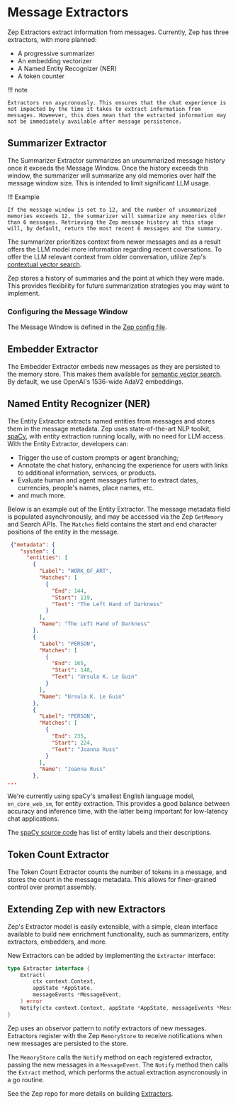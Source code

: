 # Message Extractors

Zep Extractors extract information from messages. Currently, Zep has three extractors, with more planned:

- A progressive summarizer
- An embedding vectorizer
- A Named Entity Recognizer (NER)
- A token counter

!!! note

    Extractors run asycronously. This ensures that the chat experience is not impacted by the time it takes to extract information from messages. Howeever, this does mean that the extracted information may not be immediately available after message persistence.

## Summarizer Extractor

The Summarizer Extractor summarizes an unsummarized message history once it exceeds the Message Window. Once the history exceeds this window, the summarizer will summarize any old memories over half the message window size. This is intended to limit significant LLM usage.

!!! Example

    If the message window is set to 12, and the number of unsummarized memories exceeds 12, the summarizer will summarize any memories older than 6 messages. Retrieving the Zep message history at this stage will, by default, return the most recent 6 messages and the summary.

The summarizer prioritizes context from newer messages and as a result offers the LLM model more information regarding recent coversations. To offer the LLM relevant context from older conversation, utilize Zep's [contextual vector search](/memory_search).

Zep stores a history of summaries and the point at which they were made. This provides flexibility for future summarization strategies you may want to implement.

### Configuring the Message Window

The Message Window is defined in the [Zep config file](/deployment/config).

## Embedder Extractor

The Embedder Extractor embeds new messages as they are persisted to the memory store. This makes them available for [semantic vector search](/memory_search). By default, we use OpenAI's 1536-wide AdaV2 embeddings.

## Named Entity Recognizer (NER)

The Entity Extractor extracts named entities from messages and stores them in the message metadata. Zep uses state-of-the-art NLP toolkit, [spaCy](https://spacy.io/), with entity extraction running locally, with no need for LLM access. With the Entity Extractor, developers can:

- Trigger the use of custom prompts or agent branching;
- Annotate the chat history, enhancing the experience for users with links to additional information, services, or products.
- Evaluate human and agent messages further to extract dates, currencies, people's names, place names, etc.
- and much more.

Below is an example out of the Entity Extractor. The message metadata field is populated asynchronously, and may be accessed via the Zep `GetMemory` and Search APIs. The `Matches` field contains the start and end character positions of the entity in the message.

```json
 {"metadata": {
    "system": {
      "entities": [
        {
          "Label": "WORK_OF_ART",
          "Matches": [
            {
              "End": 144,
              "Start": 119,
              "Text": "The Left Hand of Darkness"
            }
          ],
          "Name": "The Left Hand of Darkness"
        },
        {
          "Label": "PERSON",
          "Matches": [
            {
              "End": 165,
              "Start": 148,
              "Text": "Ursula K. Le Guin"
            }
          ],
          "Name": "Ursula K. Le Guin"
        },
        {
          "Label": "PERSON",
          "Matches": [
            {
              "End": 235,
              "Start": 224,
              "Text": "Joanna Russ"
            }
          ],
          "Name": "Joanna Russ"
        },
...
```

We're currently using spaCy's smallest English language model, `en_core_web_sm`, for entity extraction. This provides a good balance between accuracy and inference time, with the latter being important for low-latency chat applications. 

The [spaCy source code](https://github.com/explosion/spaCy/blob/9b7a59c325c85f49f8e978c9d9b8b29b42e577cb/spacy/glossary.py#L328) has list of entity labels and their descriptions.

## Token Count Extractor

The Token Count Extractor counts the number of tokens in a message, and stores the count in the message metadata. This allows for finer-grained control over prompt assembly.

## Extending Zep with new Extractors

Zep's Extractor model is easily extensible, with a simple, clean interface available to build new enrichment functionality, such as summarizers, entity extractors, embedders, and more.

New Extractors can be added by implementing the `Extractor` interface:

```go
type Extractor interface {
	Extract(
		ctx context.Context,
		appState *AppState,
		messageEvents *MessageEvent,
	) error
	Notify(ctx context.Context, appState *AppState, messageEvents *MessageEvent) error
}
```

Zep uses an observor pattern to notify extractors of new messages. Extractors register with the Zep `MemoryStore` to receive notifications when new messages are persisted to the store.

The `MemoryStore` calls the `Notify` method on each registered extractor, passing the new messages in a `MessageEvent`. The `Notify` method then calls the `Extract` method, which performs the actual extraction asyncronously in a go routine.

See the Zep repo for more details on building [Extractors](https://github.com/getzep/zep/tree/main/pkg/extractors).
